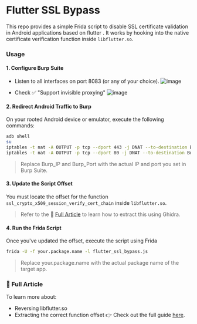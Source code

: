# Flutter SSL Bypass

This repo provides a simple Frida script to disable SSL certificate validation in Android applications based on flutter . It works by hooking into the native certificate verification function inside `libflutter.so`.


### Usage
#### 1. Configure Burp Suite
- Listen to all interfaces on port 8083 (or any of your choice).
![image](https://github.com/user-attachments/assets/9d7aee04-1b88-4912-9d23-2845034c759e)

- Check ✅ "Support invisible proxying"
![image](https://github.com/user-attachments/assets/4e179ccb-5a4d-4baf-b7f1-d89c75be745a)
#### 2. Redirect Android Traffic to Burp
On your rooted Android device or emulator, execute the following commands:
```bash
adb shell
su
iptables -t nat -A OUTPUT -p tcp --dport 443 -j DNAT --to-destination Burp_IP:Burp_Port
iptables -t nat -A OUTPUT -p tcp --dport 80 -j DNAT --to-destination Burp_IP:Burp_Port
```
> Replace Burp_IP and Burp_Port with the actual IP and port you set in Burp Suite.
#### 3. Update the Script Offset
You must locate the offset for the function `ssl_crypto_x509_session_verify_cert_chain` inside `libflutter.so`. 
> Refer to the 📖 [Full Article](https://m4kr0x.medium.com/flutter-tls-bypass-how-to-intercept-https-traffic-when-all-other-frida-scripts-fail-bd3d04489088) to learn how to extract this using Ghidra.

#### 4. Run the Frida Script
Once you've updated the offset, execute the script using Frida 
```bash
frida -U -f your.package.name -l flutter_ssl_bypass.js
```
> Replace your.package.name with the actual package name of the target app.



### 📖 Full Article
To learn more about:
- Reversing libflutter.so
- Extracting the correct function offset
👉 Check out the full guide [here](https://m4kr0x.medium.com/flutter-tls-bypass-how-to-intercept-https-traffic-when-all-other-frida-scripts-fail-bd3d04489088).



